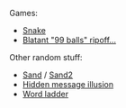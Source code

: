 Games:
- [Snake](/games/snake)
- [Blatant "99 balls" ripoff...](/games/99balls_clone)

Other random stuff:
- [Sand](/random_stuff/sand) / [Sand2](/random_stuff/sand/sand2)
- [Hidden message illusion](/random_stuff/invisible_when_paused)
- [Word ladder](/games/word_ladder)
